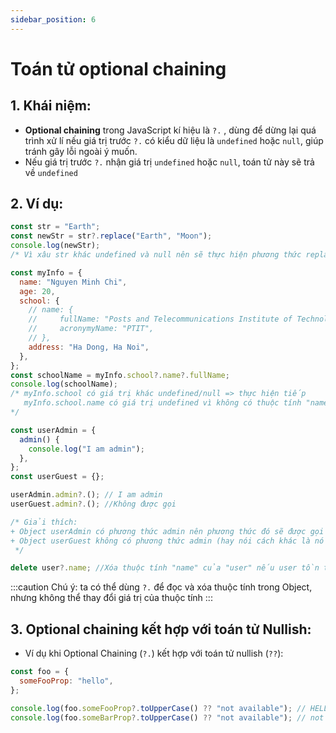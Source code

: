 ```yaml
---
sidebar_position: 6
---
```


# Toán tử optional chaining

## 1. Khái niệm:

- **Optional chaining** trong JavaScript kí hiệu là `?.` , dùng để dừng lại quá trình xử lí nếu giá trị trước `?.` có kiểu dữ liệu là `undefined` hoặc `null`, giúp tránh gây lỗi ngoài ý muốn.
- Nếu giá trị trước `?.` nhận giá trị `undefined` hoặc `null`, toán tử này sẽ trả về `undefined`

## 2. Ví dụ:

```js
const str = "Earth";
const newStr = str?.replace("Earth", "Moon");
console.log(newStr);
/* Vì xâu str khác undefined và null nên sẽ thực hiện phương thức replace, do đó newStr = "Moon" */
```

```js
const myInfo = {
  name: "Nguyen Minh Chi",
  age: 20,
  school: {
    // name: {
    //     fullName: "Posts and Telecommunications Institute of Technology",
    //     acronymyName: "PTIT",
    // },
    address: "Ha Dong, Ha Noi",
  },
};
const schoolName = myInfo.school?.name?.fullName;
console.log(schoolName);
/* myInfo.school có giá trị khác undefined/null => thực hiện tiếp  
   myInfo.school.name có giá trị undefined vì không có thuộc tính "name" trong object "myInfo.school" => dừng việc thực hiện và trả về giá trị undefined cho schoolName.
*/
```

```js
const userAdmin = {
  admin() {
    console.log("I am admin");
  },
};
const userGuest = {};

userAdmin.admin?.(); // I am admin
userGuest.admin?.(); //Không được gọi

/* Giải thích:
+ Object userAdmin có phương thức admin nên phương thức đó sẽ được gọi
+ Object userGuest không có phương thức admin (hay nói cách khác là nó có giá trị undefined) nên sẽ không được gọi
 */
```

```js
delete user?.name; //Xóa thuộc tính "name" của "user" nếu user tồn tại
```

:::caution
Chú ý: ta có thể dùng `?.` để đọc và xóa thuộc tính trong Object, nhưng không thể thay đổi giá trị của thuộc tính
:::

## 3. Optional chaining kết hợp với toán tử Nullish:

- Ví dụ khi Optional Chaining (`?.`) kết hợp với toán tử nullish (`??`):

```js
const foo = {
  someFooProp: "hello",
};

console.log(foo.someFooProp?.toUpperCase() ?? "not available"); // HELLO
console.log(foo.someBarProp?.toUpperCase() ?? "not available"); // not available
```
